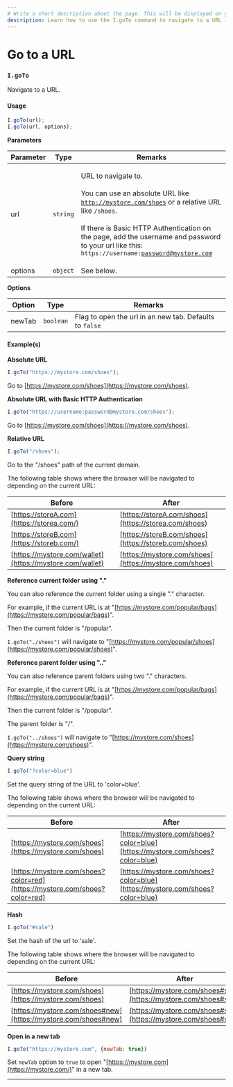```yaml
---
# Write a short description about the page. This will be displayed on google search results.
description: Learn how to use the I.goTo command to navigate to a URL in your UIlicious test.
---
```


# Go to a URL

### `I.goTo` <a href="#igoto" id="igoto"></a>

Navigate to a URL.

#### Usage <a href="#usage" id="usage"></a>

```javascript
I.goTo(url);
I.goTo(url, options);
```

**Parameters**

| Parameter | Type     | Remarks                                                                                                                                                                                                                                                                                                                |
| --------- | -------- | ---------------------------------------------------------------------------------------------------------------------------------------------------------------------------------------------------------------------------------------------------------------------------------------------------------------------- |
| url       | `string` | <p>URL to navigate to.<br><br>You can use an absolute URL like <code>http://mystore.com/shoes</code> or a relative URL like <code>/shoes</code>.<br><br>If there is Basic HTTP Authentication on the page, add the username and password to your url like this: <code>https://username:password@mystore.com</code></p> |
| options   | `object` | See below.                                                                                                                                                                                                                                                                                                             |

**Options**

| Option | Type      | Remarks                                                 |
| ------ | --------- | ------------------------------------------------------- |
| newTab | `boolean` | Flag to open the url in an new tab. Defaults to `false` |

#### Example(s) <a href="#examples" id="examples"></a>

**Absolute URL**

```javascript
I.goTo("https://mystore.com/shoes");
```

Go to [https://mystore.com/shoes](https://mystore.com/shoes).

**Absolute URL with Basic HTTP Authentication**

```javascript
I.goTo("https://username:password@mystore.com/shoes");
```

Go to [https://mystore.com/shoes](https://mystore.com/shoes).

**Relative URL**

```javascript
I.goTo("/shoes");
```

Go to the "/shoes" path of the current domain.

The following table shows where the browser will be navigated to depending on the current URL:

| Before                                                   | After                                                  |
| -------------------------------------------------------- | ------------------------------------------------------ |
| [https://storeA.com](https://storea.com/)                | [https://storeA.com/shoes](https://storea.com/shoes)   |
| [https://storeB.com](https://storeb.com/)                | [https://storeB.com/shoes](https://storeb.com/shoes)   |
| [https://mystore.com/wallet](https://mystore.com/wallet) | [https://mystore.com/shoes](https://mystore.com/shoes) |

**Reference current folder using "."**

You can also reference the current folder using a single "." character.

For example, if the current URL is at "[https://mystore.com/popular/bags](https://mystore.com/popular/bags)".

Then the current folder is "/popular".

`I.goTo("./shoes")` will navigate to "[https://mystore.com/popular/shoes](https://mystore.com/popular/shoes)".



**Reference parent folder using ".."**

You can also reference parent folders using two "." characters.

For example, if the current URL is at "[https://mystore.com/popular/bags](https://mystore.com/popular/bags)".

Then the current folder is "/popular".

The parent folder is "/".

`I.goTo("../shoes")` will navigate to "[https://mystore.com/shoes](https://mystore.com/shoes)".



**Query string**

```javascript
I.goTo("?color=blue")
```

Set the query string of the URL to 'color=blue'.

The following table shows where the browser will be navigated to depending on the current URL:

| Before                                                                     | After                                                                        |
| -------------------------------------------------------------------------- | ---------------------------------------------------------------------------- |
| [https://mystore.com/shoes](https://mystore.com/shoes)                     | [https://mystore.com/shoes?color=blue](https://mystore.com/shoes?color=blue) |
| [https://mystore.com/shoes?color=red](https://mystore.com/shoes?color=red) | [https://mystore.com/shoes?color=blue](https://mystore.com/shoes?color=blue) |

**Hash**

```javascript
I.goTo("#sale")
```

Set the hash of the url to 'sale'.

The following table shows where the browser will be navigated to depending on the current URL:

| Before                                                         | After                                                            |
| -------------------------------------------------------------- | ---------------------------------------------------------------- |
| [https://mystore.com/shoes](https://mystore.com/shoes)         | [https://mystore.com/shoes#sale](https://mystore.com/shoes#sale) |
| [https://mystore.com/shoes#new](https://mystore.com/shoes#new) | [https://mystore.com/shoes#sale](https://mystore.com/shoes#sale) |

**Open in a new tab**

```javascript
I.goTo("https://mystore.com", {newTab: true})
```

Set `newTab` option to `true` to open "[https://mystore.com](https://mystore.com/)" in a new tab.

***
